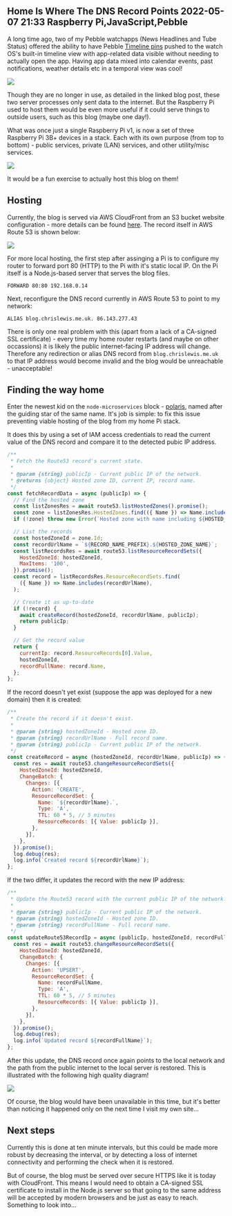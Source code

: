 Home Is Where The DNS Record Points
2022-05-07 21:33
Raspberry Pi,JavaScript,Pebble
---

A long time ago, two of my Pebble watchapps (News Headlines and Tube Status)
offered the ability to have Pebble
[Timeline pins](https://blog.chrislewis.me.uk/?post=2016-09-11-Say-Hello-to-Your-New-Pin-Pusher)
pushed to the watch OS's built-in timeline view with app-related data visible
without needing to actually open the app. Having app data mixed into calendar
events, past notifications, weather details etc in a temporal view was cool!

![](assets/media/2022/05/timeline-pins-p2.jpg)

Though they are no longer in use, as
detailed in the linked blog post, these two server processes only sent data to
the internet. But the Raspberry Pi used to host them would be even more useful
if it could serve things to outside users, such as this blog (maybe one day!).

What was once just a single Raspberry Pi v1, is now a set of three Raspberry Pi
3B+ devices in a stack. Each with its own purpose (from top to bottom) - public
services, private (LAN) services, and other utility/misc services.

![](assets/media/2022/05/pi-stack.jpg)

It would be a fun exercise to actually host this blog on them!

## Hosting

Currently, the blog is served via AWS CloudFront from an S3 bucket website
configuration - more details can be found
[here](https://blog.chrislewis.me.uk/?post=2020-10-04-Deploying-With-Terraform).
The record itself in AWS Route 53 is shown below:

![](assets/media/2022/05/cloudfront-blog.png)

For more local hosting, the first step after assinging a Pi is to configure my
router to forward port 80 (HTTP) to the Pi with it's static local IP. On the Pi
itself is a Node.js-based server that serves the blog files.

```text
FORWARD 80:80 192.168.0.14
```

Next, reconfigure the DNS record currently in AWS Route 53 to point to my
network:

```text
ALIAS blog.chrislewis.me.uk. 86.143.277.43
```

There is only one real problem with this (apart from a lack of a CA-signed SSL
certificate) - every time my home router restarts (and maybe on other
occassions) it is likely the public internet-facing IP address will change.
Therefore any redirection or alias DNS record from
<code>blog.chrislewis.me.uk</code> to that IP address would become invalid and
the blog would be unreachable - unacceptable!

## Finding the way home

Enter the newest kid on the <code>node-microservices</code> block -
[polaris](https://github.com/c-d-lewis/node-microservices/tree/master/apps/polaris),
named after the guiding star of the same name. It's job is simple: to fix this
issue preventing viable hosting of the blog from my home Pi stack.

It does this by using a set of IAM access credentials to read the current value
of the DNS record and compare it to the detected pubic IP address.

```js
/**
 * Fetch the Route53 record's current state.
 *
 * @param {string} publicIp - Current public IP of the network.
 * @returns {object} Hosted zone ID, current IP, record name.
 */
const fetchRecordData = async (publicIp) => {
  // Find the hosted zone
  const listZonesRes = await route53.listHostedZones().promise();
  const zone = listZonesRes.HostedZones.find(({ Name }) => Name.includes(HOSTED_ZONE_NAME));
  if (!zone) throw new Error(`Hosted zone with name including ${HOSTED_ZONE_NAME} not found`);

  // List the records
  const hostedZoneId = zone.Id;
  const recordUrlName = `${RECORD_NAME_PREFIX}.${HOSTED_ZONE_NAME}`;
  const listRecordsRes = await route53.listResourceRecordSets({
    HostedZoneId: hostedZoneId,
    MaxItems: '100',
  }).promise();
  const record = listRecordsRes.ResourceRecordSets.find(
    ({ Name }) => Name.includes(recordUrlName),
  );

  // Create it as up-to-date
  if (!record) {
    await createRecord(hostedZoneId, recordUrlName, publicIp);
    return publicIp;
  }

  // Get the record value
  return {
    currentIp: record.ResourceRecords[0].Value,
    hostedZoneId,
    recordFullName: record.Name,
  };
};
```

If the record doesn't yet exist (suppose the app was deployed for a new domain)
then it is created:

```js
/**
 * Create the record if it doesn't exist.
 *
 * @param {string} hostedZoneId - Hosted zone ID.
 * @param {string} recordUrlName - Full record name.
 * @param {string} publicIp - Current public IP of the network.
 */
const createRecord = async (hostedZoneId, recordUrlName, publicIp) => {
  const res = await route53.changeResourceRecordSets({
    HostedZoneId: hostedZoneId,
    ChangeBatch: {
      Changes: [{
        Action: 'CREATE',
        ResourceRecordSet: {
          Name: `${recordUrlName}.`,
          Type: 'A',
          TTL: 60 * 5, // 5 minutes
          ResourceRecords: [{ Value: publicIp }],
        },
      }],
    },
  }).promise();
  log.debug(res);
  log.info(`Created record ${recordUrlName}`);
};
```

If the two differ, it updates the record with the new IP address:

```js
/**
 * Update the Route53 record with the current public IP of the network.
 *
 * @param {string} publicIp - Current public IP of the network.
 * @param {string} hostedZoneId - Hosted zone ID.
 * @param {string} recordFullName - Full record name.
 */
const updateRoute53RecordIp = async (publicIp, hostedZoneId, recordFullName) => {
  const res = await route53.changeResourceRecordSets({
    HostedZoneId: hostedZoneId,
    ChangeBatch: {
      Changes: [{
        Action: 'UPSERT',
        ResourceRecordSet: {
          Name: recordFullName,
          Type: 'A',
          TTL: 60 * 5, // 5 minutes
          ResourceRecords: [{ Value: publicIp }],
        },
      }],
    },
  }).promise();
  log.debug(res);
  log.info(`Updated record ${recordFullName}`);
};
```

After this update, the DNS record once again points to the local network and
the path from the public internet to the local server is restored. This is
illustrated with the following high quality diagram!

![](assets/media/2022/05/path-to-pi.png)

Of course, the blog would have been unavailable in this time, but it's better
than noticing it happened only on the next time I visit my own site...

## Next steps

Currently this is done at ten minute intervals, but this could be made more
robust by decreasing the interval, or by detecting a loss of internet
connectivity and performing the check when it is restored.

But of course, the blog must be served over secure HTTPS like it is today with
CloudFront. This means I would need to obtain a CA-signed SSL certificate to
install in the Node.js server so that going to the same address will be accepted
by modern browsers and be just as easy to reach. Something to look into...
